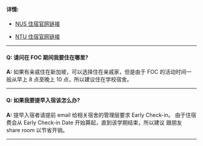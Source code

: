 #### __详情:__ 

- [NUS 住宿官网链接](http://nus.edu.sg/osa/has/undergraduate/eligibility)

- [NTU 住宿官网链接](http://www.ntu.edu.sg/CampusLife/Pages/Accommodation.aspx)

---

#### __Q:__ 请问在 FOC 期间我要住在哪里?

__A:__ 如果有亲戚住在新加坡，可以选择住在亲戚家，但是由于 FOC 的活动时间一般从早上 8 点至晚上 10 点，所以建议住在学校宿舍。

---

#### __Q:__ 如果我要提早入宿该怎么办?

__A:__ 提早入宿者请提前 email 给相关宿舍的管理层要求 Early Check-in。 由于住宿费会从 Early Check-in Date 开始算起，直到该学期结束，所以建议 跟朋友 share room 以节省开销。

---